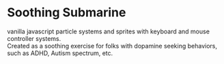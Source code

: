 # Soothing Submarine
vanilla javascript particle systems and sprites with keyboard and mouse controller systems.  
Created as a soothing exercise for folks with dopamine seeking behaviors, such as ADHD, Autism spectrum, etc.

